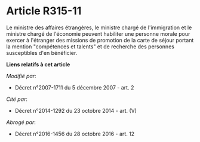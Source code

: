 # Article R315-11

Le ministre des affaires étrangères, le ministre chargé de l'immigration et le ministre chargé de l'économie peuvent
habiliter une personne morale pour exercer à l'étranger des missions de promotion de la carte de séjour portant la mention
"compétences et talents" et de recherche des personnes susceptibles d'en bénéficier.

**Liens relatifs à cet article**

_Modifié par_:

  - Décret n°2007-1711 du 5 décembre 2007 - art. 2

_Cité par_:

  - Décret n°2014-1292 du 23 octobre 2014 - art. (V)

_Abrogé par_:

  - Décret n°2016-1456 du 28 octobre 2016 - art. 12
